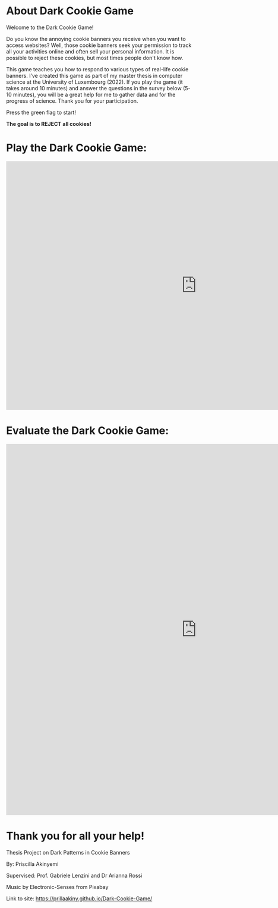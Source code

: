 # About Dark Cookie Game

Welcome to the Dark Cookie Game! 

Do you know the annoying cookie banners you receive when you want to access websites? Well, those cookie banners seek your permission to track all your activities online and often sell your personal information. It is possible to reject these cookies, but most times people don't know how. 

This game teaches you how to respond to various types of real-life cookie banners. I’ve created this game as part of my master thesis in computer science at the University of Luxembourg (2022). If you play the game (it takes around 10 minutes) and answer the questions in the survey below (5-10 minutes), you will be a great help for me to gather data and for the progress of science. Thank you for your participation.

Press the green flag to start!

<p><b>The goal is to REJECT all cookies!</b></p>

# Play the Dark Cookie Game:

<iframe src="https://scratch.mit.edu/projects/704537556/embed" allowtransparency="true" width="1024" height="670" frameborder="0" scrolling="no" allowfullscreen></iframe>


# Evaluate the Dark Cookie Game:

<iframe
    id="surveylegend-survey"
    src="https://www.surveylegend.com/survey/#/d29yZHByZXNzMjEwMTQz~-N7yxbu0FWWA2l0kcuGk"
    width="1024"
    height="1000px"
    style="frameborder: 0; border: 0; margin: 0 auto;"
>
</iframe>

# Thank you for all your help!

Thesis Project on Dark Patterns in Cookie Banners  
<p>By: Priscilla Akinyemi</p>
<p>Supervised: Prof. Gabriele Lenzini and Dr Arianna Rossi</p>
<p>Music by Electronic-Senses from Pixabay</p>


Link to site: https://prillaakiny.github.io/Dark-Cookie-Game/


